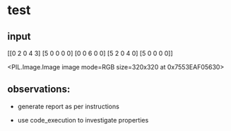 # test

## input

[[0 2 0 4 3]
 [5 0 0 0 0]
 [0 0 6 0 0]
 [5 2 0 4 0]
 [5 0 0 0 0]]


<PIL.Image.Image image mode=RGB size=320x320 at 0x7553EAF05630>


## observations:

- generate report as per instructions

- use code_execution to investigate properties
